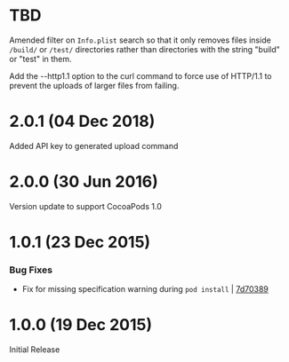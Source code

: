 TBD
====

Amended filter on `Info.plist` search so that it only removes files inside
`/build/` or `/test/` directories rather than directories with the string
"build" or "test" in them.

Add the --http1.1 option to the curl command to force use of HTTP/1.1 to
prevent the uploads of larger files from failing.

2.0.1 (04 Dec 2018)
=====

Added API key to generated upload command

2.0.0 (30 Jun 2016)
=====

Version update to support CocoaPods 1.0

1.0.1 (23 Dec 2015)
=====

### Bug Fixes

* Fix for missing specification warning during `pod install`
  | [7d70389](https://github.com/bugsnag/cocoapods-bugsnag/commit/7d70389af31b2b8807195aca3dae0e62140ff176)


1.0.0 (19 Dec 2015)
=====

Initial Release
